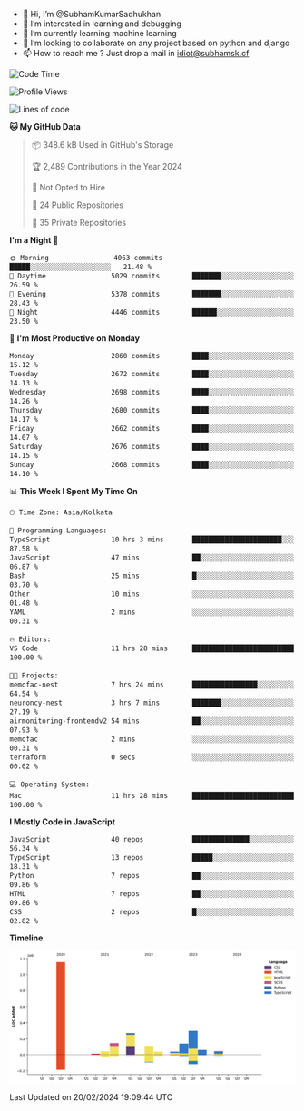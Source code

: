 - 👋 Hi, I’m @SubhamKumarSadhukhan
- 👀 I’m interested in learning and debugging
- 🌱 I’m currently learning machine learning
- 💞️ I’m looking to collaborate on any project based on python and django
- 📫 How to reach me ?
      Just drop a mail in idiot@subhamsk.cf

<!---
SubhamKumarSadhukhan/SubhamKumarSadhukhan is a ✨ special ✨ repository because its `README.md` (this file) appears on your GitHub profile.
You can click the Preview link to take a look at your changes.
--->


<!--START_SECTION:waka-->
![Code Time](http://img.shields.io/badge/Code%20Time-1%2C954%20hrs%2039%20mins-blue)

![Profile Views](http://img.shields.io/badge/Profile%20Views-0-blue)

![Lines of code](https://img.shields.io/badge/From%20Hello%20World%20I%27ve%20Written-2.4%20million%20lines%20of%20code-blue)

**🐱 My GitHub Data** 

> 📦 348.6 kB Used in GitHub's Storage 
 > 
> 🏆 2,489 Contributions in the Year 2024
 > 
> 🚫 Not Opted to Hire
 > 
> 📜 24 Public Repositories 
 > 
> 🔑 35 Private Repositories 
 > 
**I'm a Night 🦉** 

```text
🌞 Morning                4063 commits        █████░░░░░░░░░░░░░░░░░░░░   21.48 % 
🌆 Daytime                5029 commits        ███████░░░░░░░░░░░░░░░░░░   26.59 % 
🌃 Evening                5378 commits        ███████░░░░░░░░░░░░░░░░░░   28.43 % 
🌙 Night                  4446 commits        ██████░░░░░░░░░░░░░░░░░░░   23.50 % 
```
📅 **I'm Most Productive on Monday** 

```text
Monday                   2860 commits        ████░░░░░░░░░░░░░░░░░░░░░   15.12 % 
Tuesday                  2672 commits        ████░░░░░░░░░░░░░░░░░░░░░   14.13 % 
Wednesday                2698 commits        ████░░░░░░░░░░░░░░░░░░░░░   14.26 % 
Thursday                 2680 commits        ████░░░░░░░░░░░░░░░░░░░░░   14.17 % 
Friday                   2662 commits        ████░░░░░░░░░░░░░░░░░░░░░   14.07 % 
Saturday                 2676 commits        ████░░░░░░░░░░░░░░░░░░░░░   14.15 % 
Sunday                   2668 commits        ████░░░░░░░░░░░░░░░░░░░░░   14.10 % 
```


📊 **This Week I Spent My Time On** 

```text
🕑︎ Time Zone: Asia/Kolkata

💬 Programming Languages: 
TypeScript               10 hrs 3 mins       ██████████████████████░░░   87.58 % 
JavaScript               47 mins             ██░░░░░░░░░░░░░░░░░░░░░░░   06.87 % 
Bash                     25 mins             █░░░░░░░░░░░░░░░░░░░░░░░░   03.70 % 
Other                    10 mins             ░░░░░░░░░░░░░░░░░░░░░░░░░   01.48 % 
YAML                     2 mins              ░░░░░░░░░░░░░░░░░░░░░░░░░   00.31 % 

🔥 Editors: 
VS Code                  11 hrs 28 mins      █████████████████████████   100.00 % 

🐱‍💻 Projects: 
memofac-nest             7 hrs 24 mins       ████████████████░░░░░░░░░   64.54 % 
neuroncy-nest            3 hrs 7 mins        ███████░░░░░░░░░░░░░░░░░░   27.19 % 
airmonitoring-frontendv2 54 mins             ██░░░░░░░░░░░░░░░░░░░░░░░   07.93 % 
memofac                  2 mins              ░░░░░░░░░░░░░░░░░░░░░░░░░   00.31 % 
terraform                0 secs              ░░░░░░░░░░░░░░░░░░░░░░░░░   00.02 % 

💻 Operating System: 
Mac                      11 hrs 28 mins      █████████████████████████   100.00 % 
```

**I Mostly Code in JavaScript** 

```text
JavaScript               40 repos            ██████████████░░░░░░░░░░░   56.34 % 
TypeScript               13 repos            █████░░░░░░░░░░░░░░░░░░░░   18.31 % 
Python                   7 repos             ██░░░░░░░░░░░░░░░░░░░░░░░   09.86 % 
HTML                     7 repos             ██░░░░░░░░░░░░░░░░░░░░░░░   09.86 % 
CSS                      2 repos             █░░░░░░░░░░░░░░░░░░░░░░░░   02.82 % 
```



**Timeline**

![Lines of Code chart](https://raw.githubusercontent.com/SubhamKumarSadhukhan/SubhamKumarSadhukhan/main/assets/bar_graph.png)


 Last Updated on 20/02/2024 19:09:44 UTC
<!--END_SECTION:waka-->
